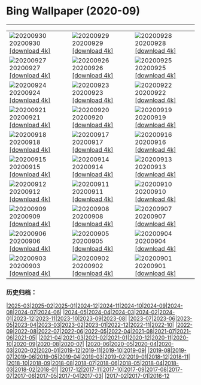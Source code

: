 # Bing Wallpaper (2020-09)
**************

<table><tr><td><img class="wallpaper" src="https://www.bing.com/th?id=OHR.LaragangaMoth_EN-US2112895555_1920x1080.jpg" alt="20200930"> 20200930 <a href="https://www.bing.com/th?id=OHR.LaragangaMoth_EN-US2112895555_UHD.jpg">[download 4k]</a></td><td><img class="wallpaper" src="https://www.bing.com/th?id=OHR.Lavaux_EN-US2058068352_1920x1080.jpg" alt="20200929"> 20200929 <a href="https://www.bing.com/th?id=OHR.Lavaux_EN-US2058068352_UHD.jpg">[download 4k]</a></td><td><img class="wallpaper" src="https://www.bing.com/th?id=OHR.GreatBlueShark_EN-US2007599182_1920x1080.jpg" alt="20200928"> 20200928 <a href="https://www.bing.com/th?id=OHR.GreatBlueShark_EN-US2007599182_UHD.jpg">[download 4k]</a></td></tr><tr><td><img class="wallpaper" src="https://www.bing.com/th?id=OHR.FraserRiver_EN-US1907103451_1920x1080.jpg" alt="20200927"> 20200927 <a href="https://www.bing.com/th?id=OHR.FraserRiver_EN-US1907103451_UHD.jpg">[download 4k]</a></td><td><img class="wallpaper" src="https://www.bing.com/th?id=OHR.WatkinsGlen_EN-US1837020817_1920x1080.jpg" alt="20200926"> 20200926 <a href="https://www.bing.com/th?id=OHR.WatkinsGlen_EN-US1837020817_UHD.jpg">[download 4k]</a></td><td><img class="wallpaper" src="https://www.bing.com/th?id=OHR.NatBookFest_EN-US1774393617_1920x1080.jpg" alt="20200925"> 20200925 <a href="https://www.bing.com/th?id=OHR.NatBookFest_EN-US1774393617_UHD.jpg">[download 4k]</a></td></tr><tr><td><img class="wallpaper" src="https://www.bing.com/th?id=OHR.Almabtrieb_EN-US4018816112_1920x1080.jpg" alt="20200924"> 20200924 <a href="https://www.bing.com/th?id=OHR.Almabtrieb_EN-US4018816112_UHD.jpg">[download 4k]</a></td><td><img class="wallpaper" src="https://www.bing.com/th?id=OHR.GoldenGinkgo_EN-US3839968097_1920x1080.jpg" alt="20200923"> 20200923 <a href="https://www.bing.com/th?id=OHR.GoldenGinkgo_EN-US3839968097_UHD.jpg">[download 4k]</a></td><td><img class="wallpaper" src="https://www.bing.com/th?id=OHR.Matamata_EN-US3735598473_1920x1080.jpg" alt="20200922"> 20200922 <a href="https://www.bing.com/th?id=OHR.Matamata_EN-US3735598473_UHD.jpg">[download 4k]</a></td></tr><tr><td><img class="wallpaper" src="https://www.bing.com/th?id=OHR.ToleranceShip_EN-US3673736433_1920x1080.jpg" alt="20200921"> 20200921 <a href="https://www.bing.com/th?id=OHR.ToleranceShip_EN-US3673736433_UHD.jpg">[download 4k]</a></td><td><img class="wallpaper" src="https://www.bing.com/th?id=OHR.MontereyPup_EN-US2187059694_1920x1080.jpg" alt="20200920"> 20200920 <a href="https://www.bing.com/th?id=OHR.MontereyPup_EN-US2187059694_UHD.jpg">[download 4k]</a></td><td><img class="wallpaper" src="https://www.bing.com/th?id=OHR.PirateSails_EN-US2113873762_1920x1080.jpg" alt="20200919"> 20200919 <a href="https://www.bing.com/th?id=OHR.PirateSails_EN-US2113873762_UHD.jpg">[download 4k]</a></td></tr><tr><td><img class="wallpaper" src="https://www.bing.com/th?id=OHR.IcelandicRettir_EN-US1987964770_1920x1080.jpg" alt="20200918"> 20200918 <a href="https://www.bing.com/th?id=OHR.IcelandicRettir_EN-US1987964770_UHD.jpg">[download 4k]</a></td><td><img class="wallpaper" src="https://www.bing.com/th?id=OHR.NationalArchives_EN-US1893473664_1920x1080.jpg" alt="20200917"> 20200917 <a href="https://www.bing.com/th?id=OHR.NationalArchives_EN-US1893473664_UHD.jpg">[download 4k]</a></td><td><img class="wallpaper" src="https://www.bing.com/th?id=OHR.CityofGuanajuato_EN-US1849642207_1920x1080.jpg" alt="20200916"> 20200916 <a href="https://www.bing.com/th?id=OHR.CityofGuanajuato_EN-US1849642207_UHD.jpg">[download 4k]</a></td></tr><tr><td><img class="wallpaper" src="https://www.bing.com/th?id=OHR.OutofManyOne_EN-US1814996781_1920x1080.jpg" alt="20200915"> 20200915 <a href="https://www.bing.com/th?id=OHR.OutofManyOne_EN-US1814996781_UHD.jpg">[download 4k]</a></td><td><img class="wallpaper" src="https://www.bing.com/th?id=OHR.YellowBells_EN-US1777995807_1920x1080.jpg" alt="20200914"> 20200914 <a href="https://www.bing.com/th?id=OHR.YellowBells_EN-US1777995807_UHD.jpg">[download 4k]</a></td><td><img class="wallpaper" src="https://www.bing.com/th?id=OHR.SangreCristoDunes_EN-US1709681114_1920x1080.jpg" alt="20200913"> 20200913 <a href="https://www.bing.com/th?id=OHR.SangreCristoDunes_EN-US1709681114_UHD.jpg">[download 4k]</a></td></tr><tr><td><img class="wallpaper" src="https://www.bing.com/th?id=OHR.MedievalRocamadour_EN-US1628540443_1920x1080.jpg" alt="20200912"> 20200912 <a href="https://www.bing.com/th?id=OHR.MedievalRocamadour_EN-US1628540443_UHD.jpg">[download 4k]</a></td><td><img class="wallpaper" src="https://www.bing.com/th?id=OHR.FreedomTower_EN-US1578681459_1920x1080.jpg" alt="20200911"> 20200911 <a href="https://www.bing.com/th?id=OHR.FreedomTower_EN-US1578681459_UHD.jpg">[download 4k]</a></td><td><img class="wallpaper" src="https://www.bing.com/th?id=OHR.KanchanaburiWaterfall_EN-US2607409705_1920x1080.jpg" alt="20200910"> 20200910 <a href="https://www.bing.com/th?id=OHR.KanchanaburiWaterfall_EN-US2607409705_UHD.jpg">[download 4k]</a></td></tr><tr><td><img class="wallpaper" src="https://www.bing.com/th?id=OHR.BeardedReedling_EN-US4518834402_1920x1080.jpg" alt="20200909"> 20200909 <a href="https://www.bing.com/th?id=OHR.BeardedReedling_EN-US4518834402_UHD.jpg">[download 4k]</a></td><td><img class="wallpaper" src="https://www.bing.com/th?id=OHR.OttoSettembre_EN-US4440807368_1920x1080.jpg" alt="20200908"> 20200908 <a href="https://www.bing.com/th?id=OHR.OttoSettembre_EN-US4440807368_UHD.jpg">[download 4k]</a></td><td><img class="wallpaper" src="https://www.bing.com/th?id=OHR.HammeringMan_EN-US4359081607_1920x1080.jpg" alt="20200907"> 20200907 <a href="https://www.bing.com/th?id=OHR.HammeringMan_EN-US4359081607_UHD.jpg">[download 4k]</a></td></tr><tr><td><img class="wallpaper" src="https://www.bing.com/th?id=OHR.LongIsland_EN-US4283514207_1920x1080.jpg" alt="20200906"> 20200906 <a href="https://www.bing.com/th?id=OHR.LongIsland_EN-US4283514207_UHD.jpg">[download 4k]</a></td><td><img class="wallpaper" src="https://www.bing.com/th?id=OHR.BeaverDam_EN-US4184266799_1920x1080.jpg" alt="20200905"> 20200905 <a href="https://www.bing.com/th?id=OHR.BeaverDam_EN-US4184266799_UHD.jpg">[download 4k]</a></td><td><img class="wallpaper" src="https://www.bing.com/th?id=OHR.PicoIsland_EN-US3959411167_1920x1080.jpg" alt="20200904"> 20200904 <a href="https://www.bing.com/th?id=OHR.PicoIsland_EN-US3959411167_UHD.jpg">[download 4k]</a></td></tr><tr><td><img class="wallpaper" src="https://www.bing.com/th?id=OHR.FinancialTowers_EN-US3881212547_1920x1080.jpg" alt="20200903"> 20200903 <a href="https://www.bing.com/th?id=OHR.FinancialTowers_EN-US3881212547_UHD.jpg">[download 4k]</a></td><td><img class="wallpaper" src="https://www.bing.com/th?id=OHR.SmithRock_EN-US3778263265_1920x1080.jpg" alt="20200902"> 20200902 <a href="https://www.bing.com/th?id=OHR.SmithRock_EN-US3778263265_UHD.jpg">[download 4k]</a></td><td><img class="wallpaper" src="https://www.bing.com/th?id=OHR.OysterMushroom_EN-US3687134393_1920x1080.jpg" alt="20200901"> 20200901 <a href="https://www.bing.com/th?id=OHR.OysterMushroom_EN-US3687134393_UHD.jpg">[download 4k]</a></td></tr></table>

### 历史归档：

|[2025-03](/../2025-03/2025-03.md)|[2025-02](/../2025-02/2025-02.md)|[2025-01](/../2025-01/2025-01.md)|[2024-12](/../2024-12/2024-12.md)|[2024-11](/../2024-11/2024-11.md)|[2024-10](/../2024-10/2024-10.md)|[2024-09](/../2024-09/2024-09.md)|[2024-08](/../2024-08/2024-08.md)|[2024-07](/../2024-07/2024-07.md)|[2024-06](/../2024-06/2024-06.md)|
|[2024-05](/../2024-05/2024-05.md)|[2024-04](/../2024-04/2024-04.md)|[2024-03](/../2024-03/2024-03.md)|[2024-02](/../2024-02/2024-02.md)|[2024-01](/../2024-01/2024-01.md)|[2023-12](/../2023-12/2023-12.md)|[2023-11](/../2023-11/2023-11.md)|[2023-10](/../2023-10/2023-10.md)|[2023-09](/../2023-09/2023-09.md)|[2023-08](/../2023-08/2023-08.md)|
|[2023-07](/../2023-07/2023-07.md)|[2023-06](/../2023-06/2023-06.md)|[2023-05](/../2023-05/2023-05.md)|[2023-04](/../2023-04/2023-04.md)|[2023-03](/../2023-03/2023-03.md)|[2023-02](/../2023-02/2023-02.md)|[2023-01](/../2023-01/2023-01.md)|[2022-12](/../2022-12/2022-12.md)|[2022-11](/../2022-11/2022-11.md)|[2022-10](/../2022-10/2022-10.md)|
|[2022-09](/../2022-09/2022-09.md)|[2022-08](/../2022-08/2022-08.md)|[2022-07](/../2022-07/2022-07.md)|[2022-06](/../2022-06/2022-06.md)|[2022-05](/../2022-05/2022-05.md)|[2022-04](/../2022-04/2022-04.md)|[2021-08](/../2021-08/2021-08.md)|[2021-07](/../2021-07/2021-07.md)|[2021-06](/../2021-06/2021-06.md)|[2021-05](/../2021-05/2021-05.md)|
|[2021-04](/../2021-04/2021-04.md)|[2021-03](/../2021-03/2021-03.md)|[2021-02](/../2021-02/2021-02.md)|[2021-01](/../2021-01/2021-01.md)|[2020-12](/../2020-12/2020-12.md)|[2020-11](/../2020-11/2020-11.md)|[2020-10](/../2020-10/2020-10.md)|[2020-09](/2020-09.md)|[2020-08](/../2020-08/2020-08.md)|[2020-07](/../2020-07/2020-07.md)|
|[2020-06](/../2020-06/2020-06.md)|[2020-05](/../2020-05/2020-05.md)|[2020-04](/../2020-04/2020-04.md)|[2020-03](/../2020-03/2020-03.md)|[2020-02](/../2020-02/2020-02.md)|[2020-01](/../2020-01/2020-01.md)|[2019-12](/../2019-12/2019-12.md)|[2019-11](/../2019-11/2019-11.md)|[2019-10](/../2019-10/2019-10.md)|[2019-09](/../2019-09/2019-09.md)|
|[2019-08](/../2019-08/2019-08.md)|[2019-07](/../2019-07/2019-07.md)|[2019-06](/../2019-06/2019-06.md)|[2019-05](/../2019-05/2019-05.md)|[2019-04](/../2019-04/2019-04.md)|[2019-03](/../2019-03/2019-03.md)|[2019-02](/../2019-02/2019-02.md)|[2019-01](/../2019-01/2019-01.md)|[2018-12](/../2018-12/2018-12.md)|[2018-11](/../2018-11/2018-11.md)|
|[2018-10](/../2018-10/2018-10.md)|[2018-09](/../2018-09/2018-09.md)|[2018-08](/../2018-08/2018-08.md)|[2018-07](/../2018-07/2018-07.md)|[2018-06](/../2018-06/2018-06.md)|[2018-05](/../2018-05/2018-05.md)|[2018-04](/../2018-04/2018-04.md)|[2018-03](/../2018-03/2018-03.md)|[2018-02](/../2018-02/2018-02.md)|[2018-01](/../2018-01/2018-01.md)|
|[2017-12](/../2017-12/2017-12.md)|[2017-11](/../2017-11/2017-11.md)|[2017-10](/../2017-10/2017-10.md)|[2017-09](/../2017-09/2017-09.md)|[2017-08](/../2017-08/2017-08.md)|[2017-07](/../2017-07/2017-07.md)|[2017-06](/../2017-06/2017-06.md)|[2017-05](/../2017-05/2017-05.md)|[2017-04](/../2017-04/2017-04.md)|[2017-03](/../2017-03/2017-03.md)|
|[2017-02](/../2017-02/2017-02.md)|[2017-01](/../2017-01/2017-01.md)|[2016-12](/../2016-12/2016-12.md)
